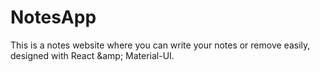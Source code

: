 # NotesApp
This is a notes website where you can write your notes or remove easily, designed with React &amp;amp; Material-UI.
